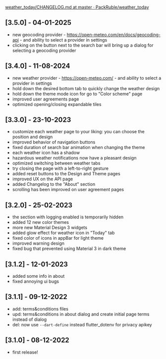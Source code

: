 
[weather_today/CHANGELOG.md at master · PackRuble/weather_today](https://github.com/PackRuble/weather_today/blob/master/CHANGELOG.md)

## [3.5.0] - 04-01-2025
- new geocoding provider - https://open-meteo.com/en/docs/geocoding-api - and ability to select a provider in settings
- clicking on the button next to the search bar will bring up a dialog for selecting a geocoding provider

## [3.4.0] - 11-08-2024
- new weather provider - https://open-meteo.com/ - and ability to select a provider in settings
- hold down the desired bottom tab to quickly change the weather design
- hold down the theme mode icon for go to "Color scheme" page
- improved user agreements page
- optimized opening/closing expandable tiles

## [3.3.0] - 23-10-2023
- customize each weather page to your liking: you can choose the position and design
- improved behavior of navigation buttons
- fixed duration of search bar animation when changing the theme
- each weather icon has a shadow
- hazardous weather notifications now have a pleasant design
- optimized switching between weather tabs
- try closing the page with a left-to-right gesture
- added reset buttons to the Design and Theme pages
- improved UX on the API page
- added Changelog to the "About" section
- scrolling has been improved on user agreement pages

## [3.2.0] - 25-02-2023
- the section with logging enabled is temporarily hidden
- added 12 new color themes
- more new Material Design 3 widgets
- added glow effect for weather icon in "Today" tab
- fixed color of icons in appBar for light theme
- improved warning design
- fixed bug that prevented using Material 3 in dark theme

## [3.1.2] - 12-01-2023

- added some info in about
- fixed annoying ui bugs

## [3.1.1] - 09-12-2022

- add: terms&conditions files
- upd: terms&conditions in about dialog and create initial page terms instead of dialog
- del: now use `--dart-define` instead flutter_dotenv for privacy apikey

## [3.1.0] - 08-12-2022

- first release!